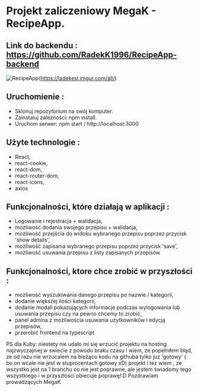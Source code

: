# Projekt zaliczeniowy MegaK - RecipeApp. 


## Link do backendu : https://github.com/RadekK1996/RecipeApp-backend

![RecipeApp](https://i.imgur.com/FCrptqs.png)(https://ladekesl.imgur.com/all/)

## Uruchomienie : 
- Sklonuj repozytorium na swój komputer.
- Zainstaluj zależności: npm install.
- Uruchom serwer: npm start / http://localhost:3000

## Użyte technologie :
- React,
- react-cookie,
- react-dom,
- react-router-dom,
- react-icons,
- axios

## Funkcjonalności, które działają w aplikacji : 
- Logowanie i rejestracja + walidacja,
- możliwość dodania swojego przepisu + walidacja,
- możliwość przejścia do widoku wybranego przepisu poprzez przycisk 'show details',
- możliwość zapisania wybranego przepisu poprzez przycisk 'save',
- możliwość usuwania przepisu z listy zapisanych przepisów


## Funkcjonalności, ktore chce zrobić w przyszłości : 
- możliwość wyszukiwania danego przepisu po nazwie / kategorii,
- dodanie większej ilości kategorii,
- dodanie modali pokazujących informacje podczas wylogowania lub usuwania przepisu czy na pewno chcemy to zrobić,
- panel admina z możliwościa usuwania uzytkowników i edycją przepisów,
- przerobić frontend na typescript

PS dla Kuby: niestety nie udało mi się wrzucić projektu na hosting najzwyczajniej w swiecie z powodu braku czasu i wiem, że popełniłem błąd, ze od razu nie wrzucalem na bieżąco kodu na githuba tylko juz 'gotowy' ( bo on wcale nie jest w stuprocentach gotowy xD) projekt i tez wiem , ze wszystko jest na 1 branchu co nie jest poprawne, ale jestem świadomy tego wszystkiego i w przyszłości obiecuje poprawę!:D Pozdrawiam prowadzących MegaK 

